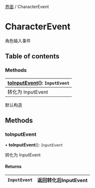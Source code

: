 [界面](../groups/界面.界面.md) / CharacterEvent

# CharacterEvent <Badge type="tip" text="Class" /> <Score text="CharacterEvent" />

角色输入事件

## Table of contents

### Methods <Score text="Methods" /> 
| **[toInputEvent](mw.CharacterEvent.md#toinputevent)**(): `InputEvent` <Badge type="tip" text="client" />  |
| :-----|
| 转化为 InputEvent|

默认构造

## Methods

### toInputEvent <Score text="toInputEvent" /> 

• **toInputEvent**(): `InputEvent` <Badge type="tip" text="client" />

转化为 InputEvent

#### Returns

| `InputEvent` | 返回转化后InputEvent |
| :------ | :------ |

